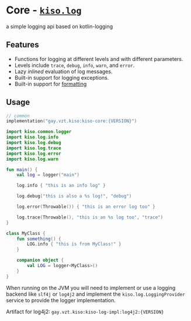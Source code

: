 # Core - [`kiso.log`](../kiso-core/src/commonMain/kotlin/kiso/log)

a simple logging api based on kotlin-logging

## Features

- Functions for logging at different levels and with different parameters.
- Levels include `trace`, `debug`, `info`, `warn`, and `error`.
- Lazy *inlined* evaluation of log messages.
- Built-in support for logging exceptions.
- Built-in support for [formatting](./format.md)

## Usage

```kotlin
// common
implementation("gay.vzt.kiso:kiso-core:{VERSION}")
```

```kt
import kiso.common.logger
import kiso.log.info
import kiso.log.debug
import kiso.log.trace
import kiso.log.error
import kiso.log.warn

fun main() {
    val log = logger("main")

    log.info { "this is an info log" }

    log.debug("this is also a %s log!", "debug")

    log.error(Throwable()) { "this is an error log too" }

    log.trace(Throwable(), "this is an %s log too", "trace")
}

class MyClass {
    fun something() {
        LOG.info { "this is from MyClass!" }
    }

    companion object {
        val LOG = logger<MyClass>()
    }
}
```

When running on the JVM you will need to implement or use a logging backend like `slf4j` or `log4j2` and implement
the `kiso.log.LoggingProvider` service to provide the logger implementation.

Artifact for log4j2: `gay.vzt.kiso:kiso-log-impl:log4j2:{VERSION}`
